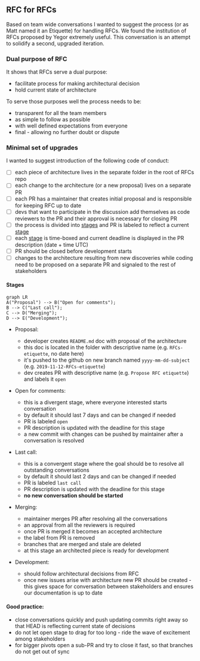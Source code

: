 ## RFC for RFCs

Based on team wide conversations I wanted to suggest the process (or as Matt named it an Etiquette) for handling RFCs. We found the institution of RFCs proposed by Yegor extremely useful. This conversation is an attempt to solidify a second, upgraded iteration.

### Dual purpose of RFC

It shows that RFCs serve a dual purpose:
- facilitate process for making architectural decision
- hold current state of architecture

To serve those purposes well the process needs to be:
- transparent for all the team members
- as simple to follow as possible
- with well defined expectations from everyone
- final - allowing no further doubt or dispute

### Minimal set of upgrades
I wanted to suggest introduction of the following code of conduct:
- [ ] each piece of architecture lives in the separate folder in the root of RFCs repo
- [ ] each change to the architecture (or a new proposal) lives on a separate PR
- [ ] each PR has a maintainer that creates initial proposal and is responsible for keeping RFC up to date
- [ ] devs that want to participate in the discussion add themselves as code reviewers to the PR and their approval is necessary for closing PR
- [ ] the process is divided into [stages](#Stages) and PR is labeled to reflect a current [stage](#Stages)
- [ ] each [stage](#Stages) is time-boxed and current deadline is displayed in the PR description (date + time UTC)
- [ ] PR should be closed before development starts
- [ ] changes to the architecture resulting from new discoveries while coding need to be proposed on a separate PR and signaled to the rest of stakeholders

#### Stages
```mermaid
graph LR
A("Proposal") --> B("Open for comments");
B --> C("Last call");
C --> D("Merging");
D --> E("Development");
```
- Proposal:
    - developer creates `README.md` doc with proposal of the architecture
    - this doc is located in the folder with descriptive name (e.g. `RFCs-etiquette`, no date here)
    - it's pushed to the github on new branch named `yyyy-mm-dd-subject` (e.g. `2019-11-12-RFCs-etiquette`)
    - dev creates PR with descriptive name (e.g. `Propose RFC etiquette`) and labels it `open`

- Open for comments:
    - this is a divergent stage, where everyone interested starts conversation
    - by default it should last 7 days and can be changed if needed
    - PR is labeled `open`
    - PR description is updated with the deadline for this stage
    - a new commit with changes can be pushed by maintainer after a conversation is resolved

- Last call:
    - this is a convergent stage where the goal should be to resolve all outstanding conversations
    - by default it should last 2 days and can be changed if needed
    - PR is labeled `last call`
    - PR description is updated with the deadline for this stage
    - **no new conversation should be started**

- Merging:
    - maintainer merges PR after resolving all the conversations
    - an approval from all the reviewers is required
    - once PR is merged it becomes an accepted architecture
    - the label from PR is removed
    - branches that are merged and stale are deleted
    - at this stage an architected piece is ready for development

- Development:
    - should follow architectural decisions from RFC
    - once new issues arise with architecture new PR should be created - this gives space for conversation between stakeholders and ensures our documentation is up to date

#### Good practice:
- close conversations quickly and push updating commits right away so that HEAD is reflecting current state of decisions
- do not let open stage to drag for too long - ride the wave of excitement among stakeholders
- for bigger pivots open a sub-PR and try to close it fast, so that branches do not get out of sync